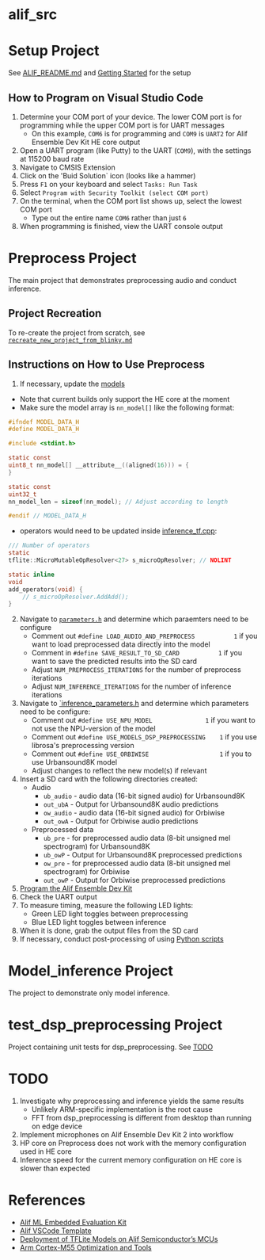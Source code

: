 # alif_src

# Setup Project

See [ALIF_README.md](/ALIF_README.md) and [Getting Started](/doc_alif/getting_started.md) for the setup

## How to Program on Visual Studio Code

1. Determine your COM port of your device. The lower COM port is for programming while the upper COM port is for UART messages
    - On this example, `COM6` is for programming and `COM9` is `UART2` for Alif Ensemble Dev Kit HE core output
2. Open a UART program (like Putty) to the UART (`COM9`), with the settings at 115200 baud rate 
3. Navigate to CMSIS Extension
4. Click on the 'Buid Solution` icon (looks like a hammer)
5. Press `F1` on your keyboard and select `Tasks: Run Task`
6. Select `Program with Security Toolkit (select COM port)`
7. On the terminal, when the COM port list shows up, select the lowest COM port
    - Type out the entire name `COM6` rather than just `6`
8. When programming is finished, view the UART console output

# Preprocess Project

The main project that demonstrates preprocessing audio and conduct inference.

## Project Recreation

To re-create the project from scratch, see [`recreate_new_project_from_blinky.md`](docs/recreate_new_project_from_blinky.md)

## Instructions on How to Use Preprocess

1. If necessary, update the [models](/models/)
- Note that current builds only support the HE core at the moment
- Make sure the model array is `nn_model[]` like the following format:
```C
#ifndef MODEL_DATA_H
#define MODEL_DATA_H

#include <stdint.h>

static const
uint8_t nn_model[] __attribute__((aligned(16))) = {
}

static const
uint32_t
nn_model_len = sizeof(nn_model); // Adjust according to length

#endif // MODEL_DATA_H
```

- operators would need to be updated inside [inference_tf.cpp](/libs/inference/inference_tf.cpp):
```C
/// Number of operators
static
tflite::MicroMutableOpResolver<27> s_microOpResolver; // NOLINT

static inline
void
add_operators(void) {
    // s_microOpResolver.AddAdd();
}
```
2. Navigate to [`parameters.h`](/preprocess/parameters.h) and determine which paraemters need to be configure
    - Comment out `#define LOAD_AUDIO_AND_PREPROCESS           1` if you want to load preprocessed data directly into the model
    - Comment in `#define SAVE_RESULT_TO_SD_CARD           1` if you want to save the predicted results into the SD card
    - Adjust `NUM_PREPROCESS_ITERATIONS` for the number of preprocess iterations
    - Adjust `NUM_INFERENCE_ITERATIONS` for the number of inference iterations
3. Navigate to [`inference_parameters.h](/libs/inference/inference_definitions.h) and determine which parameters need to be configure:
    - Comment out `#define USE_NPU_MODEL               1` if you want to not use the NPU-version of the model
    - Comment out `#define USE_MODELS_DSP_PREPROCESSING    1` if you use librosa's preprocessing version
    - Comment out `#define USE_ORBIWISE                    1` if you to use Urbansound8K model
    - Adjust changes to reflect the new model(s) if relevant
4. Insert a SD card with the following directories created:
    - Audio
        - `ub_audio` - audio data (16-bit signed audio) for Urbansound8K
        - `out_ubA` - Output for Urbansound8K audio predictions
        - `ow_audio` - audio data (16-bit signed audio) for Orbiwise
        - `out_owA` - Output for Orbiwise audio predictions
    - Preprocessed data
        - `ub_pre` - for preprocessed audio data (8-bit unsigned mel spectrogram) for Urbansound8K
        - `ub_owP` - Output for Urbansound8K preprocessed predictions
        - `ow_pre` - for preprocessed audio data (8-bit unsigned mel spectrogram) for Orbiwise
        - `out_owP` - Output for Orbiwise preprocessed predictions
5. [Program the Alif Ensemble Dev Kit](#how-to-program-on-visual-studio-code)
6. Check the UART output
7. To measure timing, measure the following LED lights:
    - Green LED light toggles between preprocessing
    - Blue LED light toggles between inference
8. When it is done, grab the output files from the SD card
9. If necessary, conduct post-processing of using [Python scripts](../python_src/README.md)

# Model_inference Project

The project to demonstrate only model inference.

# test_dsp_preprocessing Project

Project containing unit tests for dsp_preprocessing. See [TODO](#todo)

# TODO

1. Investigate why preprocessing and inference yields the same results
    - Unlikely ARM-specific implementation is the root cause
    - FFT from dsp_preprocessing is different from desktop than running on edge device
2. Implement microphones on Alif Ensemble Dev Kit 2 into workflow
3. HP core on Preprocess does not work with the memory configuration used in HE core
4. Inference speed for the current memory configuration on HE core is slower than expected

# References
- [Alif ML Embedded Evaluation Kit](https://github.com/alifsemi/alif_ml-embedded-evaluation-kit/tree/main)
- [Alif VSCode Template](https://github.com/alifsemi/alif_vscode-template)
- [Deployment of TFLite Models on Alif Semiconductor’s MCUs](https://alifsemi.com/whitepaper/ai-ml-deployment-of-tflite-models/)
- [Arm Cortex-M55 Optimization and Tools](https://alifsemi.com/whitepaper/cortex-m55-optimization-and-tools/)
